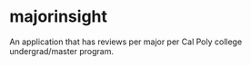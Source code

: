 # majorinsight
An application that has reviews per major per Cal Poly college undergrad/master program.
